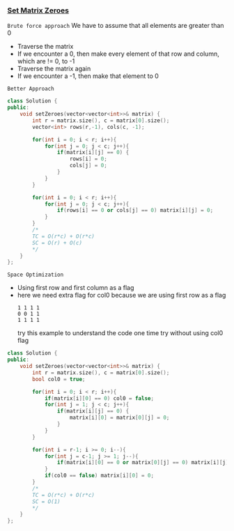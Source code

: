 ### [Set Matrix Zeroes](https://leetcode.com/problems/set-matrix-zeroes/description/)

```Brute force approach```
We have to assume that all elements are greater than 0

* Traverse the matrix
* If we encounter a 0, then make every element of that row and column, which are != 0, to -1
* Traverse the matrix again
* If we encounter a -1, then make that element to 0

```Better Approach```
```cpp
class Solution {
public:
    void setZeroes(vector<vector<int>>& matrix) {
        int r = matrix.size(), c = matrix[0].size();
        vector<int> rows(r,-1), cols(c, -1);

        for(int i = 0; i < r; i++){
            for(int j = 0; j < c; j++){
                if(matrix[i][j] == 0) {
                    rows[i] = 0;
                    cols[j] = 0;
                }
            }
        }

        for(int i = 0; i < r; i++){
            for(int j = 0; j < c; j++){
                if(rows[i] == 0 or cols[j] == 0) matrix[i][j] = 0;
            }
        }
        /*
        TC = O(r*c) + O(r*c)
        SC = O(r) + O(c)
        */
    }
};
```

```Space Optimization```
* Using first row and first column as a flag
* here we need extra flag for col0 because we are using first row as a flag
    ```
    1 1 1 1
    0 0 1 1
    1 1 1 1
    ```
  try this example to understand the code
one time try without using col0 flag
```cpp
class Solution {
public:
    void setZeroes(vector<vector<int>>& matrix) {
        int r = matrix.size(), c = matrix[0].size();
        bool col0 = true;

        for(int i = 0; i < r; i++){
            if(matrix[i][0] == 0) col0 = false;
            for(int j = 1; j < c; j++){
                if(matrix[i][j] == 0) {
                    matrix[i][0] = matrix[0][j] = 0;
                }
            }
        }

        for(int i = r-1; i >= 0; i--){
            for(int j = c-1; j >= 1; j--){
                if(matrix[i][0] == 0 or matrix[0][j] == 0) matrix[i][j] = 0;
            }
            if(col0 == false) matrix[i][0] = 0;
        }
        /*
        TC = O(r*c) + O(r*c)
        SC = O(1)
        */
    }
};
